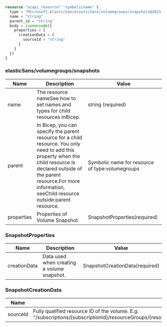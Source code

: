 ```terraform
resource "azapi_resource" "symbolicname" {
  type = "Microsoft.ElasticSan/elasticSans/volumegroups/snapshots@2023-01-01"
  name = "string"
  parent_id = "string"
  body = jsonencode({
    properties = {
      creationData = {
        sourceId = "string"
      }
    }
  })
}

```

### elasticSans/volumegroups/snapshots

| Name | Description | Value |
|-|-|-|
| name | The resource nameSee how to set names and types for child resources inBicep. | string (required) |
| parent | In Bicep, you can specify the parent resource for a child resource. You only need to add this property when the child resource is declared outside of the parent resource.For more information, seeChild resource outside parent resource. | Symbolic name for resource of type:volumegroups |
| properties | Properties of Volume Snapshot. | SnapshotProperties(required) |


### SnapshotProperties

| Name | Description | Value |
|-|-|-|
| creationData | Data used when creating a volume snapshot. | SnapshotCreationData(required) |


### SnapshotCreationData

| Name | Description | Value |
|-|-|-|
| sourceId | Fully qualified resource ID of the volume. E.g. "/subscriptions/{subscriptionId}/resourceGroups/{resourceGroupName}/providers/Microsoft.ElasticSan/elasticSans/{elasticSanName}/volumegroups/{volumeGroupName}/volumes/{volumeName}" | string (required) |


